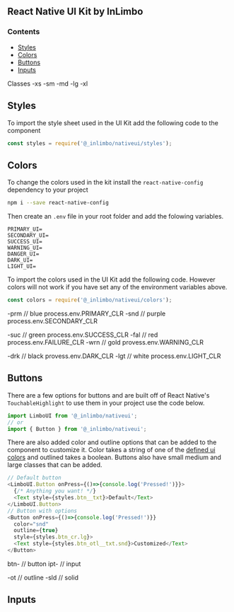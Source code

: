## React Native UI Kit by InLimbo

### Contents
- [Styles](#styles)
- [Colors](#colors)
- [Buttons](#buttons)
- [Inputs](#inputs)

Classes
-xs
-sm
-md
-lg
-xl
## Styles

To import the style sheet used in the UI Kit add the following code to the component
```js
const styles = require('@_inlimbo/nativeui/styles');
```

## Colors

To change the colors used in the kit install the `react-native-config` dependency to your project 
```bash
npm i --save react-native-config
```
Then create an `.env` file in your root folder and add the folowing variables.
```env
PRIMARY_UI=
SECONDARY_UI=
SUCCESS_UI=
WARNING_UI=
DANGER_UI=
DARK_UI=
LIGHT_UI=
```
To import the colors used in the UI Kit add the following code. However colors will not work if you have set any of the environment variables above.
```js
const colors = require('@_inlimbo/nativeui/colors');
```
-prm // blue process.env.PRIMARY_CLR
-snd // purple process.env.SECONDARY_CLR

-suc // green process.env.SUCCESS_CLR
-fal // red process.env.FAILURE_CLR
-wrn // gold provess.env.WARNING_CLR

-drk // black provess.env.DARK_CLR
-lgt // white process.env.LIGHT_CLR

## Buttons
There are a few options for buttons and are built off of React Native's `TouchableHighlight` to use them in your project use the code below.
```js
import LimboUI from '@_inlimbo/nativeui';
// or
import { Button } from '@_inlimbo/nativeui';
```
There are also added color and outline options that can be added to the component to customize it. Color takes a string of one of the [defined ui colors](#colors) and outlined takes a boolean. Buttons also have small medium and large classes that can be added.
```js
// Default button
<LimboUI.Button onPress={()=>{console.log('Pressed!')}}>
  {/* Anything you want! */}
  <Text style={styles.btn__txt}>Default</Text>
</LimboUI.Button>
// Button with options
<Button onPress={()=>{console.log('Pressed!')}}
  color="snd"
  outline={true}
  style={styles.btn_cr.lg}>
  <Text style={styles.btn_otl__txt.snd}>Customized</Text>
</Button>
```


btn- // button
ipt- // input

-ot // outline
-sld // solid

## Inputs
